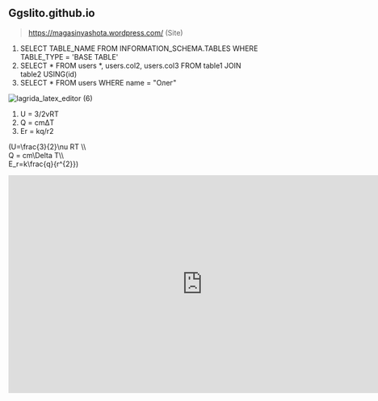 ## Ggslito.github.io
 >https://magasinyashota.wordpress.com/ (Site)

 1) SELECT TABLE_NAME FROM INFORMATION_SCHEMA.TABLES WHERE TABLE_TYPE = 'BASE TABLE'
 2) SELECT * FROM users *, users.col2, users.col3 FROM table1 JOIN table2 USING(id)
 3) SELECT * FROM users WHERE  name = "Олег"
 
 
![lagrida_latex_editor (6)](https://user-images.githubusercontent.com/114376270/200225977-bbc83422-53fd-4fa7-97f2-883cc2b02b2f.png)
1) U = 3/2vRT 
2) Q = cmΔT
3) Er = kq/r2

(U=\frac{3}{2}\nu RT \\\       
Q = cm\Delta T\\\            
E_r=k\frac{q}{r^{2}}) 

<iframe width="768" height="432" src="https://miro.com/app/live-embed/uXjVPB2jTZ4=/?moveToViewport=-602,-1115,1939,978&embedId=883332440595" frameborder="0" scrolling="no" allowfullscreen></iframe>
